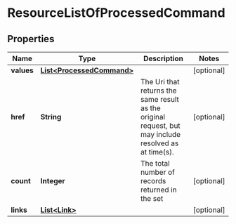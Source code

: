 
# ResourceListOfProcessedCommand

## Properties
Name | Type | Description | Notes
------------ | ------------- | ------------- | -------------
**values** | [**List&lt;ProcessedCommand&gt;**](ProcessedCommand.md) |  |  [optional]
**href** | **String** | The Uri that returns the same result as the original request,  but may include resolved as at time(s). |  [optional]
**count** | **Integer** | The total number of records returned in the set |  [optional]
**links** | [**List&lt;Link&gt;**](Link.md) |  |  [optional]



